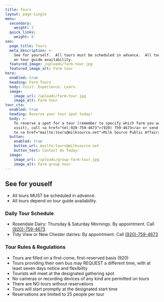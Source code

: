 ```yaml
---
title: Tours
layout: page-single
menu:
  secondary:
    weight: 2
  quick_links:
    weight: 8
seo:
  page_title: Tours
  meta_description: >-
    See for yourself.  All tours must be scheduled in advance.  All tours depend
    on tour guide availability.
  featured_image: /uploads/farm-tour.jpg
  featured_image_alt: Farm tour
hero:
  enabled: true
  heading: Farm Tours
  body: Visit. Experience. Learn.
  image:
    image_url: /uploads/farm-tour.jpg
    image_alt: Farm tour
tour_cta:
  enabled: true
  heading: Reserve your tour spot today!
  body: >-
    To reserve a spot for a tour (remember to specify which farm you want to
    visit), call <a href="tel:920-759-4673">(920) 759-4673</a> or send an e-mail
    to <a href="mailto:tours@milksource.net">Milk Source Public Affairs Team</a>
  button:
    enabled: true
    button_url: mailto:tours@milksource.net
    button_text: Contact Us Today!
  image:
    image_url: /uploads/group-farm-tour.jpg
    image_alt: Farm group tour
---
```

## See for youself

* All tours MUST be scheduled in advance.
* All tours depend on tour guide availability.

### Daily Tour Schedule

* Rosendale Dairy: Thursday & Saturday Mornings. By appointment. Call [(920)-759-4673](tel:920-759-4673)
* Tidy View or New Chester dairies: By appointment. Call [(920)-759-4673](tel:920-759-4673)

### Tour Rules & Regulations

* Tours are filled on a first-come, first-reserved basis (920)
* Tours providing their own bus may REQUEST a different time, with at least seven days notice and flexibility
* Tourists will meet at the designated gathering spot
* No cameras or recording devices of any kind are permitted on tours
* There are NO tours without reservations
* Tours will start promptly at the designated start time
* Reservations are limited to 25 people per tour
